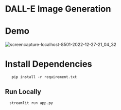 # DALL-E Image Generation

# Demo

![screencapture-localhost-8501-2022-12-27-21_04_32](https://user-images.githubusercontent.com/81603467/209825303-5c9ef94f-b252-456d-85e2-f953dcc8936a.png)


# Install Dependencies

```Requirements
   pip install -r requirement.txt
```  

## Run Locally

```Run 
  streamlit run app.py
```

